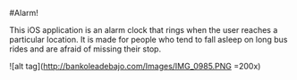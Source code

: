 
#Alarm!

This iOS application is an alarm clock that rings when the user reaches a particular location. It is made for people who tend to fall asleep on long bus rides and are afraid of missing their stop. 


![alt tag](http://bankoleadebajo.com/Images/IMG_0985.PNG =200x)
